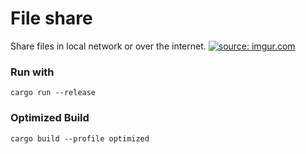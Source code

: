# File share
Share files in local network or over the internet. 
<a href="https://imgur.com/gPajNzB"><img src="https://i.imgur.com/gPajNzB.mp4" title="source: imgur.com" /></a>

### Run with
```
cargo run --release
```

### Optimized Build
```
cargo build --profile optimized
```
